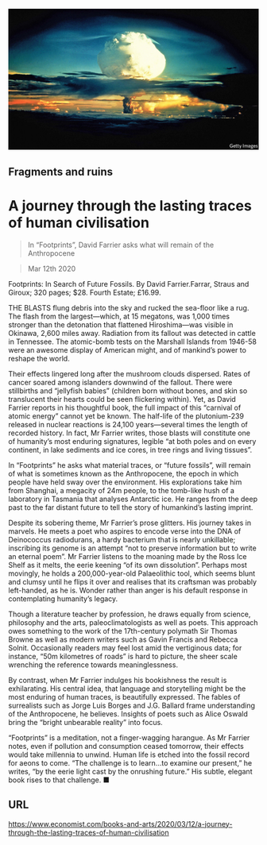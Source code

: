![](./images/20200314_BKP002_1.jpg)

## Fragments and ruins

# A journey through the lasting traces of human civilisation

> In “Footprints”, David Farrier asks what will remain of the Anthropocene

> Mar 12th 2020

Footprints: In Search of Future Fossils. By David Farrier.Farrar, Straus and Giroux; 320 pages; $28. Fourth Estate; £16.99.

THE BLASTS flung debris into the sky and rucked the sea-floor like a rug. The flash from the largest—which, at 15 megatons, was 1,000 times stronger than the detonation that flattened Hiroshima—was visible in Okinawa, 2,600 miles away. Radiation from its fallout was detected in cattle in Tennessee. The atomic-bomb tests on the Marshall Islands from 1946-58 were an awesome display of American might, and of mankind’s power to reshape the world.

Their effects lingered long after the mushroom clouds dispersed. Rates of cancer soared among islanders downwind of the fallout. There were stillbirths and “jellyfish babies” (children born without bones, and skin so translucent their hearts could be seen flickering within). Yet, as David Farrier reports in his thoughtful book, the full impact of this “carnival of atomic energy” cannot yet be known. The half-life of the plutonium-239 released in nuclear reactions is 24,100 years—several times the length of recorded history. In fact, Mr Farrier writes, those blasts will constitute one of humanity’s most enduring signatures, legible “at both poles and on every continent, in lake sediments and ice cores, in tree rings and living tissues”.

In “Footprints” he asks what material traces, or “future fossils”, will remain of what is sometimes known as the Anthropocene, the epoch in which people have held sway over the environment. His explorations take him from Shanghai, a megacity of 24m people, to the tomb-like hush of a laboratory in Tasmania that analyses Antarctic ice. He ranges from the deep past to the far distant future to tell the story of humankind’s lasting imprint.

Despite its sobering theme, Mr Farrier’s prose glitters. His journey takes in marvels. He meets a poet who aspires to encode verse into the DNA of Deinococcus radiodurans, a hardy bacterium that is nearly unkillable; inscribing its genome is an attempt “not to preserve information but to write an eternal poem”. Mr Farrier listens to the moaning made by the Ross Ice Shelf as it melts, the eerie keening “of its own dissolution”. Perhaps most movingly, he holds a 200,000-year-old Palaeolithic tool, which seems blunt and clumsy until he flips it over and realises that its craftsman was probably left-handed, as he is. Wonder rather than anger is his default response in contemplating humanity’s legacy.

Though a literature teacher by profession, he draws equally from science, philosophy and the arts, paleoclimatologists as well as poets. This approach owes something to the work of the 17th-century polymath Sir Thomas Browne as well as modern writers such as Gavin Francis and Rebecca Solnit. Occasionally readers may feel lost amid the vertiginous data; for instance, “50m kilometres of roads” is hard to picture, the sheer scale wrenching the reference towards meaninglessness.

By contrast, when Mr Farrier indulges his bookishness the result is exhilarating. His central idea, that language and storytelling might be the most enduring of human traces, is beautifully expressed. The fables of surrealists such as Jorge Luis Borges and J.G. Ballard frame understanding of the Anthropocene, he believes. Insights of poets such as Alice Oswald bring the “bright unbearable reality” into focus.

“Footprints” is a meditation, not a finger-wagging harangue. As Mr Farrier notes, even if pollution and consumption ceased tomorrow, their effects would take millennia to unwind. Human life is etched into the fossil record for aeons to come. “The challenge is to learn…to examine our present,” he writes, “by the eerie light cast by the onrushing future.” His subtle, elegant book rises to that challenge. ■

## URL

https://www.economist.com/books-and-arts/2020/03/12/a-journey-through-the-lasting-traces-of-human-civilisation
